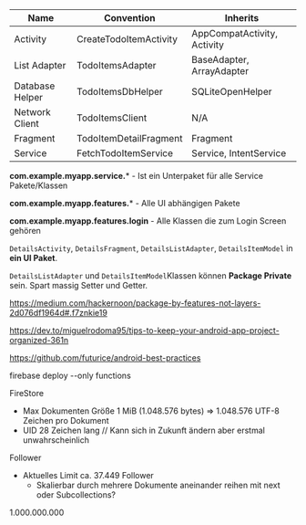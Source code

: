 | Name            | Convention             | Inherits                    |
| --------------- | ---------------------- | --------------------------- |
| Activity        | CreateTodoItemActivity | AppCompatActivity, Activity |
| List Adapter    | TodoItemsAdapter       | BaseAdapter, ArrayAdapter   |
| Database Helper | TodoItemsDbHelper      | SQLiteOpenHelper            |
| Network Client  | TodoItemsClient        | N/A                         |
| Fragment        | TodoItemDetailFragment | Fragment                    |
| Service         | FetchTodoItemService   | Service, IntentService      |



**com.example.myapp.service.*** - Ist ein Unterpaket für alle Service Pakete/Klassen

 **com.example.myapp.features.*** - Alle UI abhängigen Pakete

 **com.example.myapp.features.login** - Alle Klassen die zum Login Screen gehören



 `DetailsActivity`, `DetailsFragment`, `DetailsListAdapter`, `DetailsItemModel` in **ein UI Paket**.



`DetailsListAdapter` und `DetailsItemModel`Klassen können **Package Private** sein. Spart massig Setter und Getter.

 https://medium.com/hackernoon/package-by-features-not-layers-2d076df1964d#.f7znkie19 

 https://dev.to/miguelrodoma95/tips-to-keep-your-android-app-project-organized-361n 

 https://github.com/futurice/android-best-practices 
 
 
firebase deploy --only functions
 
 FireStore
 - Max Dokumenten Größe 1 MiB (1.048.576 bytes) => 1.048.576 UTF-8 Zeichen pro Dokument
 - UID 28 Zeichen lang // Kann sich in Zukunft ändern aber erstmal unwahrscheinlich
 
 Follower
 - Aktuelles Limit ca. 37.449 Follower
    - Skalierbar durch mehrere Dokumente aneinander reihen mit next oder Subcollections?
    
    
    
1.000.000.000
 
 

